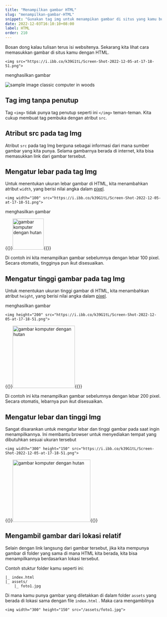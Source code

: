 ```yaml
---
title: "Menampilkan gambar HTML"
slug: "menampilkan-gambar-HTML"
snippet: "Gunakan tag img untuk menampikan gambar di situs yang kamu buat dengan kode HTML"
date: 2022-12-03T16:10:10+08:00
label: HTML
order: 210
---
```


Bosan dong kalau tulisan terus isi websitenya. Sekarang kita lihat cara memasukkan gambar di situs kamu dengan HTML.

```
<img src="https://i.ibb.co/k39G1tL/Screen-Shot-2022-12-05-at-17-18-51.png">
```

menghasilkan gambar

![sample image classic computer in woods](https://i.ibb.co/k39G1tL/Screen-Shot-2022-12-05-at-17-18-51.png)

## Tag img tanpa penutup
Tag `<img>` tidak punya tag penutup seperti ini `</img>` teman-teman. Kita cukup membuat tag pembuka dengan atribut `src`.

## Atribut src pada tag Img
Atribut `src` pada tag Img berguna sebagai informasi dari mana sumber gambar yang kita punya. Selama gambarnya berada di internet, kita bisa memasukkan link dari gambar tersebut.

## Mengatur lebar pada tag Img
Untuk menentukan ukuran lebar gambar di HTML, kita menambahkan atribut `width`, yang berisi nilai angka dalam [pixel](https://en.wikipedia.org/wiki/Pixel).

```
<img width="100" src="https://i.ibb.co/k39G1tL/Screen-Shot-2022-12-05-at-17-18-51.png">
```

menghasilkan gambar

{{<rawhtml>}}<img width="100" alt="gambar komputer dengan hutan" src="https://i.ibb.co/k39G1tL/Screen-Shot-2022-12-05-at-17-18-51.png">{{</rawhtml>}}

Di contoh ini kita menampilkan gambar sebelumnya dengan lebar 100 pixel. Secara otomatis, tingginya pun ikut disesuaikan.

## Mengatur tinggi gambar pada tag Img
Untuk menentukan ukuran tinggi gambar di HTML, kita menambahkan atribut `height`, yang berisi nilai angka dalam [pixel](https://en.wikipedia.org/wiki/Pixel).

menghasilkan gambar

```
<img height="200" src="https://i.ibb.co/k39G1tL/Screen-Shot-2022-12-05-at-17-18-51.png">
```

{{<rawhtml>}}<img height="200" style="height: 200px;" alt="gambar komputer dengan hutan" src="https://i.ibb.co/k39G1tL/Screen-Shot-2022-12-05-at-17-18-51.png">{{</rawhtml>}}

Di contoh ini kita menampilkan gambar sebelumnya dengan lebar 200 pixel. Secara otomatis, lebarnya pun ikut disesuaikan.

## Mengatur lebar dan tinggi Img
Sangat disarankan untuk mengatur lebar dan tinggi gambar pada saat ingin menampilkannya. Ini membantu browser untuk menyediakan tempat yang dibutuhkan sesuai ukuran tersebut

```
<img width="300" height="150" src="https://i.ibb.co/k39G1tL/Screen-Shot-2022-12-05-at-17-18-51.png">
```

{{<rawhtml>}}<img width="250" height="150" style="height: 200px;" alt="gambar komputer dengan hutan" src="https://i.ibb.co/k39G1tL/Screen-Shot-2022-12-05-at-17-18-51.png">{{</rawhtml>}}

## Mengambil gambar dari lokasi relatif
Selain dengan link langsung dari gambar tersebut, jika kita mempunya gambar di folder yang sama di mana HTML kita berada, kita bisa menampilkannya berdasarkan lokasi tersebut. 

Contoh stuktur folder kamu seperti ini:
```
|_ index.html
|_ assets/
    |_ foto1.jpg
```
Di mana kamu punya gambar yang diletakkan di dalam folder `assets` yang berada di lokasi sama dengan file `index.html` . Maka cara mengambilnya 
```
<img width="300" height="150" src="/assets/foto1.jpg">
```